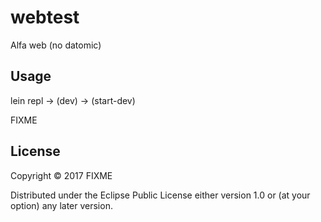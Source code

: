 # webtest

Alfa web (no datomic)

## Usage

lein repl -> (dev) -> (start-dev)

FIXME

## License

Copyright © 2017 FIXME

Distributed under the Eclipse Public License either version 1.0 or (at
your option) any later version.
